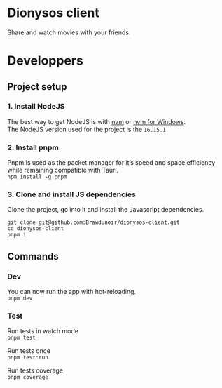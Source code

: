 # Dionysos client
Share and watch movies with your friends.

# Developpers

## Project setup

### 1. Install NodeJS
The best way to get NodeJS is with [nvm](https://github.com/nvm-sh/nvm) or [nvm for Windows](https://github.com/coreybutler/nvm-windows).  
The NodeJS version used for the project is the `16.15.1`  

### 2. Install pnpm
Pnpm is used as the packet manager for it’s speed and space efficiency while remaining compatible with Tauri.  
`npm install -g pnpm`  

### 3. Clone and install JS dependencies
Clone the project, go into it and install the Javascript dependencies.
```
git clone git@github.com:Brawdunoir/dionysos-client.git  
cd dionysos-client  
pnpm i
```

## Commands

### Dev
You can now run the app with hot-reloading.  
`pnpm dev`

### Test
Run tests in watch mode  
`pnpm test`  

Run tests once  
`pnpm test:run`

Run tests coverage  
`pnpm coverage`
